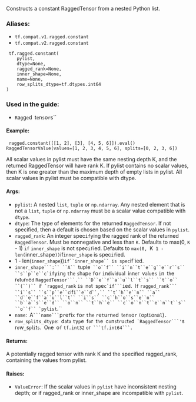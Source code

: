 
Constructs a constant RaggedTensor from a nested Python list.
### Aliases:
- `tf.compat.v1.ragged.constant`
- `tf.compat.v2.ragged.constant`

```
 tf.ragged.constant(
    pylist,
    dtype=None,
    ragged_rank=None,
    inner_shape=None,
    name=None,
    row_splits_dtype=tf.dtypes.int64
)
```
### Used in the guide:
- ``R``a``g``g``e``d`` ``t``e``n``s``o``r``s``
#### Example:

```
 ragged.constant([[1, 2], [3], [4, 5, 6]]).eval()
RaggedTensorValue(values=[1, 2, 3, 4, 5, 6], splits=[0, 2, 3, 6])
```

All scalar values in pylist must have the same nesting depth K, and the returned RaggedTensor will have rank K. If pylist contains no scalar values, then K is one greater than the maximum depth of empty lists in pylist. All scalar values in pylist must be compatible with dtype.
#### Args:
- `pylist`: A nested `list`, `tuple` or `np.ndarray`. Any nested element that is not a `list`, `tuple` or `np.ndarray` must be a scalar value compatible with `dtype`.
- `dtype`: The type of elements for the returned `RaggedTensor`. If not specified, then a default is chosen based on the scalar values in `pylist`.
- `ragged_rank`: An integer spec`if`ying the ragged rank of the returned `RaggedTensor`. Must be nonnegative and less than `K`. Defaults to max(0, `K` - 1) `if` `inner_shape` is not spec`if`ied. Defaults to `max(0, `K`
1 - len(`inner_shape`))`if``inner_shape`` is spec`if`ied.
- 1 - len(`inner_shape`))`if``inner_shape`` is spec`if`ied.
- `inner_shape```:`` ``A`` `tuple``` ``o``f`` ``i``n``t``e``g``e``r``s`` ``s``p``e``c`if```y``i``n``g`` ``t``h``e`` ``s``h``a``p``e`` ``f``o``r`` ``i``n``d``i``v``i``d``u``a``l`` ``i``n``n``e``r`` ``v``a``l``u``e``s`` ``i``n`` ``t``h``e`` ``r``e``t``u``r``n``e``d`` `RaggedTensor```.`` ``D``e``f``a``u``l``t``s`` ``t``o`` ``(``)`` `if``` `ragged_rank``` ``i``s`` ``n``o``t`` ``s``p``e``c`if```i``e``d``.`` ``I``f`` `ragged_rank``` ``i``s`` ``s``p``e``c`if```i``e``d``,`` ``t``h``e``n`` ``a`` ``d``e``f``a``u``l``t`` ``i``s`` ``c``h``o``s``e``n`` ``b``a``s``e``d`` ``o``n`` ``t``h``e`` ``c``o``n``t``e``n``t``s`` ``o``f`` `pylist```.``
- ```name```:`` ``A`` ```name``` ``p``r``e``f``i``x`` ``f``o``r`` ``t``h``e`` ``r``e``t``u``r``n``e``d`` ``t``e``n``s``o``r`` ``(``o``p``t``i``o``n``a``l``)``.``
- ```row_splits_dtype```:`` ``d``a``t``a`` ``t``y``p``e`` ``f``o``r`` ``t``h``e`` ``c``o``n``s``t``r``u``c``t``e``d`` `RaggedTensor```'``s`` ``r``o``w``_``s``p``l``i``t``s``.`` ``O``n``e`` ``o``f`` ```tf.int32``` ``o``r`` ```tf.int64```.``
#### Returns:

A potentially ragged tensor with rank K and the specified ragged_rank, containing the values from pylist.
#### Raises:
- `ValueError`: If the scalar values in `pylist` have inconsistent nesting depth; or if ragged_rank or inner_shape are incompatible with `pylist`.
